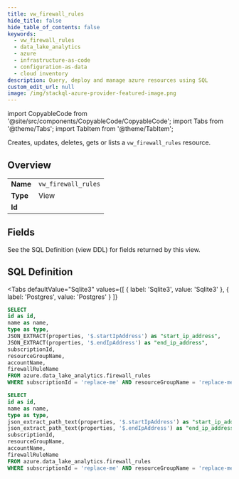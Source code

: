 ```yaml
--- 
title: vw_firewall_rules
hide_title: false
hide_table_of_contents: false
keywords:
  - vw_firewall_rules
  - data_lake_analytics
  - azure
  - infrastructure-as-code
  - configuration-as-data
  - cloud inventory
description: Query, deploy and manage azure resources using SQL
custom_edit_url: null
image: /img/stackql-azure-provider-featured-image.png
---
```


import CopyableCode from '@site/src/components/CopyableCode/CopyableCode';
import Tabs from '@theme/Tabs';
import TabItem from '@theme/TabItem';

Creates, updates, deletes, gets or lists a <code>vw_firewall_rules</code> resource.

## Overview
<table><tbody>
<tr><td><b>Name</b></td><td><code>vw_firewall_rules</code></td></tr>
<tr><td><b>Type</b></td><td>View</td></tr>
<tr><td><b>Id</b></td><td><CopyableCode code="azure.data_lake_analytics.vw_firewall_rules" /></td></tr>
</tbody></table>

## Fields

See the SQL Definition (view DDL) for fields returned by this view.

## SQL Definition

<Tabs
defaultValue="Sqlite3"
values={[
{ label: 'Sqlite3', value: 'Sqlite3' },
{ label: 'Postgres', value: 'Postgres' }
]}
>
<TabItem value="Sqlite3">

```sql
SELECT
id as id,
name as name,
type as type,
JSON_EXTRACT(properties, '$.startIpAddress') as "start_ip_address",
JSON_EXTRACT(properties, '$.endIpAddress') as "end_ip_address",
subscriptionId,
resourceGroupName,
accountName,
firewallRuleName
FROM azure.data_lake_analytics.firewall_rules
WHERE subscriptionId = 'replace-me' AND resourceGroupName = 'replace-me' AND accountName = 'replace-me';
```

</TabItem>
<TabItem value="Postgres">

```sql
SELECT
id as id,
name as name,
type as type,
json_extract_path_text(properties, '$.startIpAddress') as "start_ip_address",
json_extract_path_text(properties, '$.endIpAddress') as "end_ip_address",
subscriptionId,
resourceGroupName,
accountName,
firewallRuleName
FROM azure.data_lake_analytics.firewall_rules
WHERE subscriptionId = 'replace-me' AND resourceGroupName = 'replace-me' AND accountName = 'replace-me';
```

</TabItem>
</Tabs>
